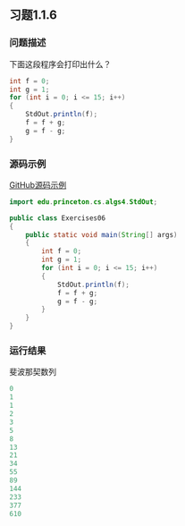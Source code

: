## 习题1.1.6

### 问题描述
下面这段程序会打印出什么？
```java
int f = 0;
int g = 1;
for (int i = 0; i <= 15; i++)
{
    StdOut.println(f);
    f = f + g;
    g = f - g;
}
```

### 源码示例
[GitHub源码示例](https://github.com/MoonsunS/Algorithms/blob/master/src/main/java/com/moonsuns/algorithms/chapter01/section01/Exercises06.java)

```java
import edu.princeton.cs.algs4.StdOut;

public class Exercises06
{
    public static void main(String[] args)
    {
        int f = 0;
        int g = 1;
        for (int i = 0; i <= 15; i++)
        {
            StdOut.println(f);
            f = f + g;
            g = f - g;
        }
    }
}
```

### 运行结果

斐波那契数列
```java
0
1
1
2
3
5
8
13
21
34
55
89
144
233
377
610
```